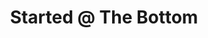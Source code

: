 ---
ee_id: '4255'
site: '1'
type: '2'
url: 2015-005-started-the-bottom
title: Started @ The Bottom
year: '2015'
display_year: '2015'
medium: Foam pool noodle, Drake armband
dims: 140 cm x variable width x variable depth
pitch:
ps:
live_url:
related:
youtube:
related_code:
imgs: started-at-the-bottom-2015-005-full-database-JH.jpg,started-at-the-bottom-2015-005-detail-database-JH.jpg
subheading:
download:
add_credit:
add_credits:
commission:
layout: things-i-made
---